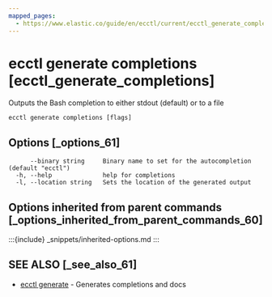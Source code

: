 ```yaml
---
mapped_pages:
  - https://www.elastic.co/guide/en/ecctl/current/ecctl_generate_completions.html
---
```


# ecctl generate completions [ecctl_generate_completions]

Outputs the Bash completion to either stdout (default) or to a file

```
ecctl generate completions [flags]
```


## Options [_options_61]

```
      --binary string     Binary name to set for the autocompletion (default "ecctl")
  -h, --help              help for completions
  -l, --location string   Sets the location of the generated output
```


## Options inherited from parent commands [_options_inherited_from_parent_commands_60]

:::{include} _snippets/inherited-options.md
:::


## SEE ALSO [_see_also_61]

* [ecctl generate](/reference/ecctl_generate.md)	 - Generates completions and docs

